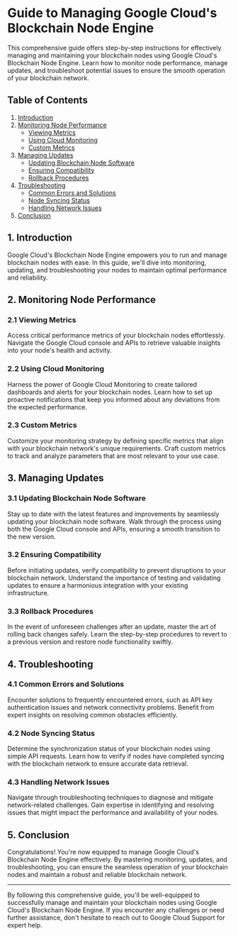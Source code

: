 # Guide to Managing Google Cloud's Blockchain Node Engine

This comprehensive guide offers step-by-step instructions for effectively managing and maintaining your blockchain nodes using Google Cloud's Blockchain Node Engine. Learn how to monitor node performance, manage updates, and troubleshoot potential issues to ensure the smooth operation of your blockchain network.

## Table of Contents

1. [Introduction](#introduction)
2. [Monitoring Node Performance](#monitoring-node-performance)
   - [Viewing Metrics](#viewing-metrics)
   - [Using Cloud Monitoring](#using-cloud-monitoring)
   - [Custom Metrics](#custom-metrics)
3. [Managing Updates](#managing-updates)
   - [Updating Blockchain Node Software](#updating-blockchain-node-software)
   - [Ensuring Compatibility](#ensuring-compatibility)
   - [Rollback Procedures](#rollback-procedures)
4. [Troubleshooting](#troubleshooting)
   - [Common Errors and Solutions](#common-errors-and-solutions)
   - [Node Syncing Status](#node-syncing-status)
   - [Handling Network Issues](#handling-network-issues)
5. [Conclusion](#conclusion)

## 1. Introduction

Google Cloud's Blockchain Node Engine empowers you to run and manage blockchain nodes with ease. In this guide, we'll dive into monitoring, updating, and troubleshooting your nodes to maintain optimal performance and reliability.

## 2. Monitoring Node Performance

### 2.1 Viewing Metrics

Access critical performance metrics of your blockchain nodes effortlessly. Navigate the Google Cloud console and APIs to retrieve valuable insights into your node's health and activity.

### 2.2 Using Cloud Monitoring

Harness the power of Google Cloud Monitoring to create tailored dashboards and alerts for your blockchain nodes. Learn how to set up proactive notifications that keep you informed about any deviations from the expected performance.

### 2.3 Custom Metrics

Customize your monitoring strategy by defining specific metrics that align with your blockchain network's unique requirements. Craft custom metrics to track and analyze parameters that are most relevant to your use case.

## 3. Managing Updates

### 3.1 Updating Blockchain Node Software

Stay up to date with the latest features and improvements by seamlessly updating your blockchain node software. Walk through the process using both the Google Cloud console and APIs, ensuring a smooth transition to the new version.

### 3.2 Ensuring Compatibility

Before initiating updates, verify compatibility to prevent disruptions to your blockchain network. Understand the importance of testing and validating updates to ensure a harmonious integration with your existing infrastructure.

### 3.3 Rollback Procedures

In the event of unforeseen challenges after an update, master the art of rolling back changes safely. Learn the step-by-step procedures to revert to a previous version and restore node functionality swiftly.

## 4. Troubleshooting

### 4.1 Common Errors and Solutions

Encounter solutions to frequently encountered errors, such as API key authentication issues and network connectivity problems. Benefit from expert insights on resolving common obstacles efficiently.

### 4.2 Node Syncing Status

Determine the synchronization status of your blockchain nodes using simple API requests. Learn how to verify if nodes have completed syncing with the blockchain network to ensure accurate data retrieval.

### 4.3 Handling Network Issues

Navigate through troubleshooting techniques to diagnose and mitigate network-related challenges. Gain expertise in identifying and resolving issues that might impact the performance and availability of your nodes.

## 5. Conclusion

Congratulations! You're now equipped to manage Google Cloud's Blockchain Node Engine effectively. By mastering monitoring, updates, and troubleshooting, you can ensure the seamless operation of your blockchain nodes and maintain a robust and reliable blockchain network.

---

By following this comprehensive guide, you'll be well-equipped to successfully manage and maintain your blockchain nodes using Google Cloud's Blockchain Node Engine. If you encounter any challenges or need further assistance, don't hesitate to reach out to Google Cloud Support for expert help.
